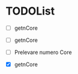 TODOList
=========================
   - [ ] getnCore
   - [ ] getnCore
   - [ ] Prelevare numero Core
   - [x] getnCore


